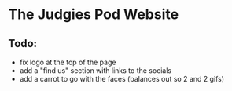 # The Judgies Pod Website

## Todo:
- fix logo at the top of the page
- add a "find us" section with links to the socials
- add a carrot to go with the faces (balances out so 2 and 2 gifs)